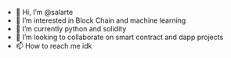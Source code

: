 - 👋 Hi, I’m @salarte
- 👀 I’m interested in Block Chain and machine learning 
- 🌱 I’m currently python and solidity
- 💞️ I’m looking to collaborate on smart contract and dapp projects
- 📫 How to reach me idk

